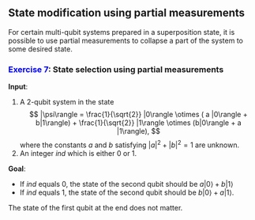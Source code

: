 ﻿## State modification using partial measurements

For certain multi-qubit systems prepared in a superposition state, it is possible to use partial measurements to collapse a part of the system to some desired state. 

### <span style="color:blue">Exercise 7</span>: State selection using partial measurements 

**Input**: 
1. A 2-qubit system in the state
$$
|\psi\rangle = \frac{1}{\sqrt{2}} |0\rangle \otimes ( a |0\rangle + b|1\rangle) + \frac{1}{\sqrt{2}} |1\rangle \otimes (b|0\rangle + a |1\rangle),
$$
where the constants $a$ and $b$ satisfying $|a|^2 + |b|^2 = 1$ are unknown.
2. An integer $ind$ which is either $0$ or $1$.

**Goal**: 
- If $ind$ equals 0, the state of the second qubit should be $a|0\rangle + b|1\rangle$
- If $ind$ equals 1, the state of the second qubit should be $b|0\rangle + a |1\rangle$. 

The state of the first qubit at the end does not matter.
